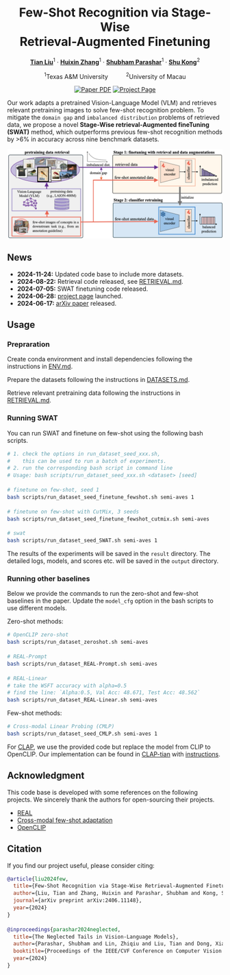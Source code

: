 <div align="center">
<h1>Few-Shot Recognition via Stage-Wise<br>Retrieval-Augmented Finetuning</h1>

[**Tian Liu**](https://tian1327.github.io/)<sup>1</sup> · [**Huixin Zhang**](https://www.linkedin.com/in/huixin-zhang-a2670a229/)<sup>1</sup> · [**Shubham Parashar**](https://shubhamprshr27.github.io/)<sup>1</sup> · [**Shu Kong**](https://aimerykong.github.io/)<sup>2</sup>

<sup>1</sup>Texas A&M University&emsp;&emsp;&emsp;<sup>2</sup>University of Macau
<br>
<!-- &dagger;project lead&emsp;*corresponding author -->

<a href="https://arxiv.org/abs/2406.11148"><img src='https://img.shields.io/badge/arXiv-SWAT-red' alt='Paper PDF'></a>
<a href='https://tian1327.github.io/SWAT/'><img src='https://img.shields.io/badge/Project_Page-SWAT-green' alt='Project Page'></a>
<!-- <a href='https://huggingface.co/spaces/depth-anything/Depth-Anything-V2'><img src='https://img.shields.io/badge/%F0%9F%A4%97%20Hugging%20Face-Spaces-blue'></a>
<a href='https://huggingface.co/datasets/depth-anything/DA-2K'><img src='https://img.shields.io/badge/Benchmark-DA--2K-yellow' alt='Benchmark'></a> -->
</div>

Our work adapts a pretrained Vision-Language Model (VLM) and retrieves relevant pretraining images to solve few-shot recognition problem.
To mitigate the `domain gap` and `imbalanced distribution` problems of retrieved data, we propose a novel **Stage-Wise retrieval-Augmented fineTuning (SWAT)** method, which outperforms previous few-shot recognition methods by >6% in accuracy across nine benchmark datasets.


![teaser](assets/teaser_v7.png)

## News
<!-- - **2024-11-26:** updated [arXiv paper](), including more datasets. -->
- **2024-11-24:** Updated code base to include more datasets.
- **2024-08-22:** Retrieval code released, see [RETRIEVAL.md](./retrieval/RETRIEVAL.md).
- **2024-07-05:** SWAT finetuning code released.
- **2024-06-28:** [project page](https://tian1327.github.io/SWAT/) launched.
- **2024-06-17:** [arXiv paper](https://arxiv.org/abs/2406.11148) released.


<!-- ## Finetuned Models

We provide SWAT finetuned model (based on OpenCLIP ViT-B/32) for each dataset experimented in the paper:

| Dataset | Size | Checkpoint |
|:-|:-|:-:|
| Semi-Aves |  | [Download]() |
| Flowers102 |  | [Download]() |
| FGVC-Aircraft |  | [Download]() |
| EuroSAT |  | [Download]() |
| DTD |  | [Download]() | -->


## Usage

### Prepraration
Create conda environment and install dependencies following the instructions in [ENV.md](./ENV.md).

Prepare the datasets following the instructions in [DATASETS.md](./DATASETS.md).

Retrieve relevant pretraining data following the instructions in [RETRIEVAL.md](./retrieval/RETRIEVAL.md).


<!-- ### Test our model checkpoints
Download the checkpoints listed [here](#finetuned-models) and put them under the `checkpoints` directory.

```bash
# coming soon

``` -->

### Running SWAT

You can run SWAT and finetune on few-shot using the following bash scripts.

<!-- You can run SWAT by using either the bash scripts `run_dataset_seed_xxx.sh` (recommended) or the python `main.py` script.
For example, using the bash scripts: -->
```bash
# 1. check the options in run_dataset_seed_xxx.sh, 
#    this can be used to run a batch of experiments.
# 2. run the corresponding bash script in command line
# Usage: bash scripts/run_dataset_seed_xxx.sh <dataset> [seed]

# finetune on few-shot, seed 1
bash scripts/run_dataset_seed_finetune_fewshot.sh semi-aves 1

# finetune on few-shot with CutMix, 3 seeds
bash scripts/run_dataset_seed_finetune_fewshot_cutmix.sh semi-aves

# swat
bash scripts/run_dataset_seed_SWAT.sh semi-aves 1
```

<!-- For example, using the python `main.py` script with more explicit fine-grained controls:
```bash
# run finetune on few-shot on semi-aves dataset with 4-shot, seed 1
python main.py --dataset semi-aves --method finetune --data_source fewshot --cls_init REAL-Prompt --shots 4 --seed 1 --epochs 50 --bsz 32 --log_mode both --retrieval_split T2T500+T2I0.25.txt --model_cfg vitb32_openclip_laion400m --folder output/finetune_on_fewshot

# run SWAT on semi-aves dataset with 4-shot, seed 1
# note that SWAT uses `--method cutmix` and `--data_source fewshot+retrieved`
python main.py --dataset semi-aves --method cutmix --data_source fewshot+retrieved --cls_init REAL-Prompt --shots 4 --seed 1 --epochs 50 --bsz 32 --log_mode both --retrieval_split T2T500+T2I0.25.txt --model_cfg vitb32_openclip_laion400m --folder output/swat -->

The results of the experiments will be saved in the `result` directory. The detailed logs, models, and scores etc. will be saved in the `output` directory.

### Running other baselines
Below we provide the commands to run the zero-shot and few-shot baselines in the paper. Update the `model_cfg` option in the bash scripts to use different models.

Zero-shot methods:
```bash
# OpenCLIP zero-shot
bash scripts/run_dataset_zeroshot.sh semi-aves

# REAL-Prompt
bash scripts/run_dataset_REAL-Prompt.sh semi-aves

# REAL-Linear
# take the WSFT accuracy with alpha=0.5
# find the line: `Alpha:0.5, Val Acc: 48.671, Test Acc: 48.562`
bash scripts/run_dataset_REAL-Linear.sh semi-aves

```

Few-shot methods:
```bash
# Cross-modal Linear Probing (CMLP)
bash scripts/run_dataset_seed_CMLP.sh semi-aves 1
```

For [CLAP](https://github.com/jusiro/CLAP), we use the provided code but replace the model from CLIP to OpenCLIP. Our implementation can be found in [CLAP-tian](https://github.com/tian1327/CLAP-tian) with [instructions](https://github.com/tian1327/CLAP-tian/blob/main/tian_log.md).


## Acknowledgment
This code base is developed with some references on the following projects. We sincerely thank the authors for open-sourcing their projects.

- [REAL](https://github.com/shubhamprshr27/NeglectedTailsVLM)
- [Cross-modal few-shot adaptation](https://github.com/linzhiqiu/cross_modal_adaptation)
- [OpenCLIP](https://github.com/mlfoundations/open_clip)

## Citation

If you find our project useful, please consider citing:

```bibtex
@article{liu2024few,
  title={Few-Shot Recognition via Stage-Wise Retrieval-Augmented Finetuning},
  author={Liu, Tian and Zhang, Huixin and Parashar, Shubham and Kong, Shu},
  journal={arXiv preprint arXiv:2406.11148},
  year={2024}
}

@inproceedings{parashar2024neglected,
  title={The Neglected Tails in Vision-Language Models},
  author={Parashar, Shubham and Lin, Zhiqiu and Liu, Tian and Dong, Xiangjue and Li, Yanan and Ramanan, Deva and Caverlee, James and Kong, Shu},
  booktitle={Proceedings of the IEEE/CVF Conference on Computer Vision and Pattern Recognition (CVPR)},
  year={2024}
}

```